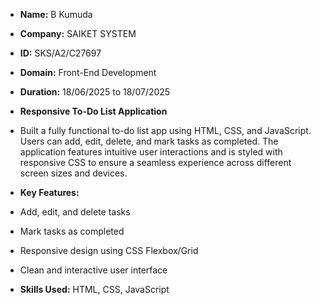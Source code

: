 - **Name:** B Kumuda
- **Company:** SAIKET SYSTEM
- **ID:** SKS/A2/C27697
- **Domain:** Front-End Development
- **Duration:** 18/06/2025 to 18/07/2025

- **Responsive To-Do List Application**

- Built a fully functional to-do list app using HTML, CSS, and JavaScript. Users can add, edit, delete, and mark tasks as completed. The application features intuitive user   interactions and is styled with responsive CSS to ensure a seamless experience across different screen sizes and devices.

- **Key Features:**

- Add, edit, and delete tasks

- Mark tasks as completed

- Responsive design using CSS Flexbox/Grid

- Clean and interactive user interface


- **Skills Used:** HTML, CSS, JavaScript

